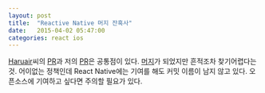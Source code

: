 ```yaml
---
layout: post
title:  "Reactive Native 머지 잔혹사"
date:   2015-04-02 05:47:00
categories: react ios
---
```


[Haruair](http://haruair.com/)씨의 [PR](https://github.com/facebook/react-native/pull/340)과 저의 [PR](https://github.com/facebook/react-native/pull/344)은 공통점이 있다. [머](https://github.com/facebook/react-native/commit/9a4ee17adba756e676ea2585e13ca4e5884801a5)[지](https://github.com/facebook/react-native/commit/31c4ff0dd62ee705353c2b4de916a151f89410d4)가 되었지만 흔적조차 찾기어렵다는 것. 어이없는 정책인데 React Native에는 기여를 해도 커밋 이름이 남지 않고 있다. 오픈소스에 기여하고 싶다면 주의할 필요가 있다.
